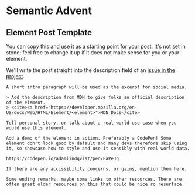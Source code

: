 # Semantic Advent

## Element Post Template

You can copy this and use it as a starting point for your post. It's not set in stone; feel free to change it up if it does not make sense for you or your element.

We'll write the post straight into the description field of an [issue in the project](https://github.com/orgs/queen-raae/projects/2). 

```
A short intro paragraph will be used as the excerpt for social media.

> Add the description from MDN to give folks an official description of the element.
> <cite><a href="https://developer.mozilla.org/en-US/docs/Web/HTML/Element/<element>">MDN Docs</cite>

Tell personal story, or talk about a real world use case when you would use this element.

Add a demo of the element in action. Preferably a CodePen! Some element don't look good by default and many devs therefore skip using it, so showcase how to style and use it sensibly with real world data.

https://codepen.io/adamlindqvist/pen/EaPeJg

If there are any accissibility concerns, or gains, mention them here.

Some ending remarks, maybe some links to other resources. There are often great older resources on this that could be nice ro resurface.

```
